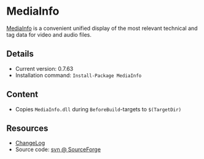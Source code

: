 MediaInfo
===

[MediaInfo] is a convenient unified display of the most relevant technical and tag data for video and audio files.

Details
---
  - Current version: 0.7.63
  - Installation command: ``Install-Package MediaInfo``

Content
---
  - Copies ``MediaInfo.dll`` during ``BeforeBuild``-targets to ``$(TargetDir)``

Resources
---
[MediaInfo]:  http://mediainfo.sourceforge.net/
[changelog]:  http://mediainfo.sourceforge.net/Log
[sourcecode]: http://sourceforge.net/p/mediainfo/code/
  - [ChangeLog]
  - Source code: [svn @ SourceForge][sourcecode]